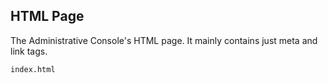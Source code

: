 HTML Page
---------
The Administrative Console's HTML page. It mainly contains just meta and link
tags.

```match
index.html
```
